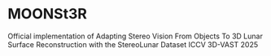 # MOONSt3R
Official implementation of Adapting Stereo Vision From Objects To 3D Lunar Surface Reconstruction with the StereoLunar Dataset ICCV 3D-VAST 2025
